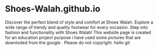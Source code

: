 # Shoes-Walah.github.io
Discover the perfect blend of style and comfort at Shoes Walah. Explore a wide range of trendy and quality footwear for every occasion. Step into fashion and functionality with Shoes Walah! This website page is created for an education project purpose i have used some pictures that are downloded from the google . Please do not copyright.
hello git
